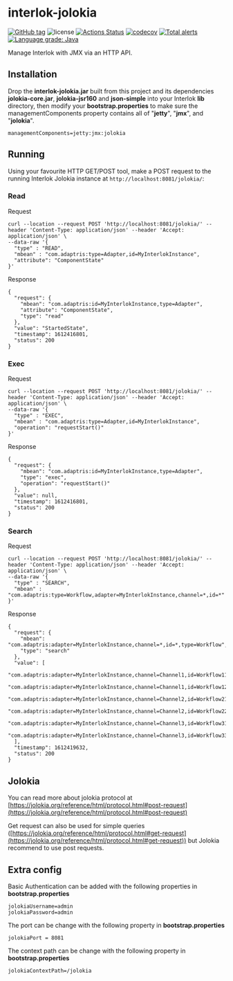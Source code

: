 # interlok-jolokia

[![GitHub tag](https://img.shields.io/github/tag/adaptris/interlok-jolokia.svg)](https://github.com/adaptris/interlok-jolokia/tags) ![license](https://img.shields.io/github/license/adaptris/interlok-jolokia.svg) [![Actions Status](https://github.com/adaptris/interlok-jolokia/workflows/Java%20CI/badge.svg)](https://github.com/adaptris/interlok-jolokia/actions) [![codecov](https://codecov.io/gh/adaptris/interlok-jolokia/branch/develop/graph/badge.svg)](https://codecov.io/gh/adaptris/interlok-jolokia) [![Total alerts](https://img.shields.io/lgtm/alerts/g/adaptris/interlok-jolokia.svg?logo=lgtm&logoWidth=18)](https://lgtm.com/projects/g/adaptris/interlok-jolokia/alerts/) [![Language grade: Java](https://img.shields.io/lgtm/grade/java/g/adaptris/interlok-jolokia.svg?logo=lgtm&logoWidth=18)](https://lgtm.com/projects/g/adaptris/interlok-jolokia/context:java)

Manage Interlok with JMX via an HTTP API.


## Installation

Drop the **interlok-jolokia.jar** built from this project and its dependencies **jolokia-core.jar**, **jolokia-jsr160** and **json-simple** into your Interlok **lib** directory, then modify your **bootstrap.properties** to make sure the managementComponents property contains all of "**jetty**", "**jmx**", and "**jolokia**".

```
managementComponents=jetty:jmx:jolokia
```

## Running

Using your favourite HTTP GET/POST tool, make a POST request to the running Interlok Jolokia instance at `http://localhost:8081/jolokia/`:

### Read

Request

```
curl --location --request POST 'http://localhost:8081/jolokia/' --header 'Content-Type: application/json' --header 'Accept: application/json' \
--data-raw '{
  "type" : "READ",
  "mbean" : "com.adaptris:type=Adapter,id=MyInterlokInstance",
  "attribute": "ComponentState"
}'
```

Response

```
{
  "request": {
    "mbean": "com.adaptris:id=MyInterlokInstance,type=Adapter",
    "attribute": "ComponentState",
    "type": "read"
  },
  "value": "StartedState",
  "timestamp": 1612416801,
  "status": 200
}
```

### Exec

Request

```
curl --location --request POST 'http://localhost:8081/jolokia/' --header 'Content-Type: application/json' --header 'Accept: application/json' \
--data-raw '{
  "type" : "EXEC",
  "mbean" : "com.adaptris:type=Adapter,id=MyInterlokInstance",
  "operation": "requestStart()"
}'
```

Response

```
{
  "request": {
    "mbean": "com.adaptris:id=MyInterlokInstance,type=Adapter",
    "type": "exec",
    "operation": "requestStart()"
  },
  "value": null,
  "timestamp": 1612416801,
  "status": 200
}
```

### Search

Request

```
curl --location --request POST 'http://localhost:8081/jolokia/' --header 'Content-Type: application/json' --header 'Accept: application/json' \
--data-raw '{
  "type" : "SEARCH",
  "mbean" : "com.adaptris:type=Workflow,adapter=MyInterlokInstance,channel=*,id=*"
}'
```

Response

```
{
  "request": {
    "mbean": "com.adaptris:adapter=MyInterlokInstance,channel=*,id=*,type=Workflow",
    "type": "search"
  },
  "value": [
    "com.adaptris:adapter=MyInterlokInstance,channel=Channel1,id=Workflow11,type=Workflow",
    "com.adaptris:adapter=MyInterlokInstance,channel=Channel1,id=Workflow12,type=Workflow",
    "com.adaptris:adapter=MyInterlokInstance,channel=Channel2,id=Workflow21,type=Workflow",
    "com.adaptris:adapter=MyInterlokInstance,channel=Channel2,id=Workflow22,type=Workflow",
    "com.adaptris:adapter=MyInterlokInstance,channel=Channel3,id=Workflow31,type=Workflow",
    "com.adaptris:adapter=MyInterlokInstance,channel=Channel3,id=Workflow33,type=Workflow"
  ],
  "timestamp": 1612419632,
  "status": 200
}
```

## Jolokia

You can read more about jolokia protocol at [https://jolokia.org/reference/html/protocol.html#post-request](https://jolokia.org/reference/html/protocol.html#post-request)

Get request can also be used for simple queries ([https://jolokia.org/reference/html/protocol.html#get-request](https://jolokia.org/reference/html/protocol.html#get-request)) but Jolokia recommend to use post requests.

## Extra config

Basic Authentication can be added with the following properties in **bootstrap.properties**

```
jolokiaUsername=admin
jolokiaPassword=admin
```

The port can be change with the following property in **bootstrap.properties**

```
jolokiaPort = 8081
```

The context path can be change with the following property in **bootstrap.properties**

```
jolokiaContextPath=/jolokia
```

